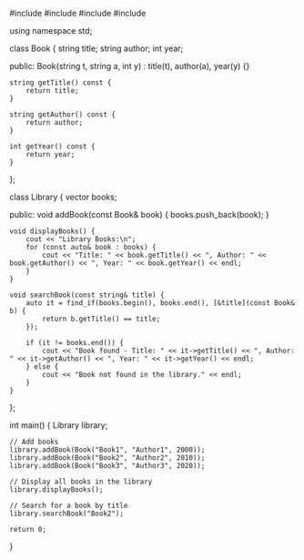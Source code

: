 #include <iostream>
#include <vector>
#include <string>
#include <algorithm>

using namespace std;

class Book {
    string title;
    string author;
    int year;

public:
    Book(string t, string a, int y) : title(t), author(a), year(y) {}

    string getTitle() const {
        return title;
    }

    string getAuthor() const {
        return author;
    }

    int getYear() const {
        return year;
    }
};

class Library {
    vector<Book> books;

public:
    void addBook(const Book& book) {
        books.push_back(book);
    }

    void displayBooks() {
        cout << "Library Books:\n";
        for (const auto& book : books) {
            cout << "Title: " << book.getTitle() << ", Author: " << book.getAuthor() << ", Year: " << book.getYear() << endl;
        }
    }

    void searchBook(const string& title) {
        auto it = find_if(books.begin(), books.end(), [&title](const Book& b) {
            return b.getTitle() == title;
        });

        if (it != books.end()) {
            cout << "Book found - Title: " << it->getTitle() << ", Author: " << it->getAuthor() << ", Year: " << it->getYear() << endl;
        } else {
            cout << "Book not found in the library." << endl;
        }
    }
};

int main() {
    Library library;

    // Add books
    library.addBook(Book("Book1", "Author1", 2000));
    library.addBook(Book("Book2", "Author2", 2010));
    library.addBook(Book("Book3", "Author3", 2020));

    // Display all books in the library
    library.displayBooks();

    // Search for a book by title
    library.searchBook("Book2");

    return 0;
}
